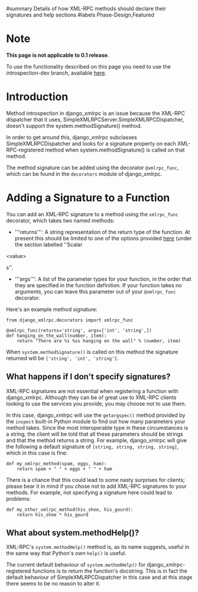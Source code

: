 ﻿#summary Details of how XML-RPC methods should declare their signatures and help sections
#labels Phase-Design,Featured

# Note #

**This page is not applicable to 0.1 release**.

To use the functionality described on this page you need to use the introspection-dev branch, available [here](https://code.launchpad.net/~codedragon/django-xmlrpc/introspection-dev).

# Introduction #

Method introspection in django\_xmlrpc is an issue because the XML-RPC dispatcher that it uses, SimpleXMLRPCServer.SimpleXMLRPCDispatcher, doesn't support the system.methodSignature() method.

In order to get around this, django\_xmlrpc subclasses SimpleXMLRPCDispatcher and looks for a signature property on each XML-RPC-registered method when system.methodSignature() is called on that method.

The method signature can be added using the decorator `@xmlrpc_func`, which can be found in the `decorators` module of django\_xmlrpc.

# Adding a Signature to a Function #

You can add an XML-RPC signature to a method using the `xmlrpc_func` decorator, which takes two named methods:

  * '''returns''': A string representation of the return type of the function. At present this should be limited to one of the options provided [here](http://www.xmlrpc.com/spec) (under the section labelled ''Scalar 

&lt;value&gt;

s''.
  * '''args''': A list of the parameter types for your function, in the order that they are specified in the function definition. If your function takes no arguments, you can leave this parameter out of your `@xmlrpc_func` decorator.

Here's an example method signature:

```
from django_xmlrpc.decorators import xmlrpc_func

@xmlrpc_func(returns='string', args=['int', 'string',])
def hanging_on_the_wall(number, item):
    return "There are %i %ss hanging on the wall" % (number, item)
```

When `system.methodSignature()` is called on this method the signature returned will be `['string', 'int', 'string']`.

## What happens if I don't specify signatures? ##

XML-RPC signatures are not essential when registering a function with django\_xmlrpc. Although they can be of great use to XML-RPC clients looking to use the services you provide, you may choose not to use them.

In this case, django\_xmlrpc will use the `getargspec()` method provided by the `inspect` built-in Python module to find out how many parameters your method takes. Since the most interoperable type in these circumstances is a string, the client will be told that all these parameters should be strings and that the method returns a string. For example, django\_xmlrpc will give the following a default signature of `[string, string, string, string]`, which in this case is fine:

```
def my_xmlrpc_method(spam, eggs, ham):
    return spam + " " + eggs + " " + ham
```

There is a chance that this could lead to some nasty surprises for clients; please bear it in mind if you chose not to add XML-RPC signatures to your methods. For example, not specifying a signature here could lead to problems:

```
def my_other_xmlrpc_method(his_shoe, his_gourd):
    return his_shoe * his_gourd
```

## What about system.methodHelp()? ##

XML-RPC's `system.methodHelp()` method is, as its name suggests, useful in the same way that Python's own `help()` is useful.

The current default behaviour of `system.methodHelp()` for django\_xmlrpc-registered functions is to return the function's docstring. This is in fact the default behaviour of SimpleXMLRPCDispatcher in this case and at this stage there seems to be no reason to alter it.